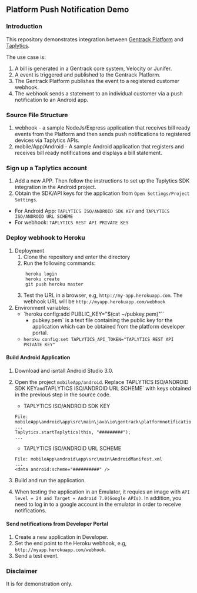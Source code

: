 ## Platform Push Notification Demo

### Introduction
This repository demonstrates integration between [Gentrack Platform](https://help.gentrack.com/platform) and [Taplytics](https://taplytics.com/).

The use case is:
1. A bill is generated in a Gentrack core system, Velocity or Junifer.
2. A event is triggered and published to the Gentrack Platform.
3. The Gentrack Platform publishes the event to a registered customer webhook.
4. The webhook sends a statement to an individual customer via a push notification to an Android app.

### Source File Structure

1. webhook - a sample NodeJs/Express application that receives bill ready events from the Platform and then sends push notifications to registered devices via Taplytics APIs.
2. mobile/App/Android -  A sample Android application that registers and receives bill ready notifications and displays a bill statement.

### Sign up a Taplytics account
1. Add a new APP.  Then follow the instructions to set up the Taplytics SDK integration in the Android project.
2. Obtain the SDK/API keys for the application from `Open Settings/Project Settings`.
 * For Android App: `TAPLYTICS ISO/ANDROID SDK KEY` and `TAPLYTICS ISO/ANDROID URL SCHEME`
 * For webhook: `TAPLYTICS REST API PRIVATE KEY`

### Deploy webhook to Heroku
1. Deployment
    1. Clone the repository and enter the directory
    2. Run the following commands:
    ```
        heroku login
        heroku create
        git push heroku master
    ```
    3. Test the URL in a browser, e.g, `http://my-app.herokuapp.com`.
    The webhook URL will be `http://myapp.herokuapp.com/webhook`
2. Environment variables:
    * `heroku config:add PUBLIC_KEY="$(cat ~/pubkey.pem)"``
        * pubkey.pem` is a text file containing the public key for the application which can be obtained from the platform developer portal.
    * `heroku config:set TAPLYTICS_API_TOKEN="TAPLYTICS REST API PRIVATE KEY"`


#### Build Android Application
1. Download and isntall Android Studio 3.0.
2. Open the project `mobileApp/android`. Replace TAPLYTICS ISO/ANDROID SDK KEY` and `TAPLYTICS ISO/ANDROID URL SCHEME` with keys obtained in the previous step in the source code.

    * TAPLYTICS ISO/ANDROID SDK KEY
    ```
    File: mobileApp\android\app\src\main\java\io\gentrack\platformnotificationdemo\App.java
    ...
    Taplytics.startTaplytics(this, "#########");
    ...
    ```    
    * TAPLYTICS ISO/ANDROID URL SCHEME
    ```
    File: mobileApp\android\app\src\main\AndroidManifest.xml
    ...
    <data android:scheme="##########" />
    ```
3. Build and run the application.
4. When testing the application in an Emulator, it requies an image with `API level = 24 and Target = Android 7.0(Google APIs)`. In addition, you need to log in to a google account in the emulator in order to receive notifications.

#### Send notifications from Developer Portal
1. Create a new application in Developer.
2. Set the end point to the Heroku webhook, e.g, `http://myapp.herokuapp.com/webhook`.
3. Send a test event.

### Disclaimer
It is for demonstration only.
